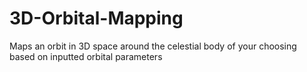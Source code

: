 # 3D-Orbital-Mapping
Maps an orbit in 3D space around the celestial body of your choosing based on inputted orbital parameters

